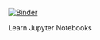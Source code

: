 [![Binder](https://mybinder.org/badge_logo.svg)](https://mybinder.org/v2/gh/simonlcho/construction/master)

Learn Jupyter Notebooks
